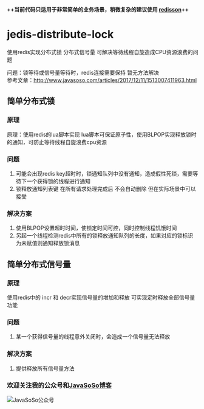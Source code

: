  **++当前代码只适用于非常简单的业务场景，稍微复杂的建议使用 [redisson](https://github.com/redisson/redisson)++**

# jedis-distribute-lock
使用redis实现分布式锁 分布式信号量 可解决等待线程自旋造成CPU资源浪费的问题

问题：锁等待或信号量等待时，redis连接需要保持 暂无方法解决  
参考文章：http://www.javasoso.com/articles/2017/12/11/1513007411963.html
## 简单分布式锁

### 原理

原理：使用redis的lua脚本实现 lua脚本可保证原子性，使用BLPOP实现释放锁时的通知，可防止等待线程自旋浪费cpu资源

### 问题

1. 可能会出现redis key超时时，锁通知队列中没有通知，造成假性死锁，需要等待下一个获得锁的线程进行通知
2. 锁释放通知列表键 在所有请求处理完成后 不会自动删除 但在实际场景中可以接受

### 解决方案

1. 使用BLPOP设置超时时间，使锁定时间可控，同时控制线程饥饿时间
2. 另起一个线程检测redis中所有的锁释放通知队列的长度，如果对应的锁标识为未赋值则通知释放锁消息

## 简单分布式信号量

### 原理
使用redis中的 incr 和 decr实现信号量的增加和释放 可实现定时释放全部信号量功能

### 问题
1. 某一个获得信号量的线程意外关闭时，会造成一个信号量无法释放
### 解决方案
1. 提供释放所有信号量方法
### 欢迎关注我的公众号和[JavaSoSo博客](http://www.javasoso.com)
![JavaSoSo公众号](http://omhmq0oao.bkt.clouddn.com/5326136b16b04d7398dbbd513e7378d3.jpg)

